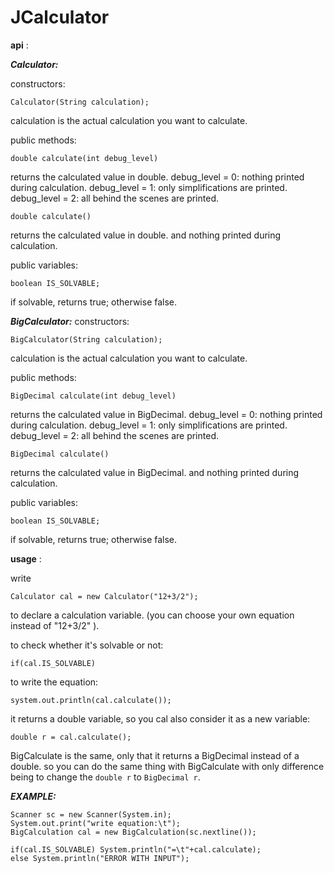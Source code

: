 # JCalculator

**api** :

***Calculator:***

constructors:
	
```Calculator(String calculation);```

calculation is the actual calculation you want to calculate.

public methods:

```double calculate(int debug_level)```

returns the calculated value in double.
debug_level = 0: nothing printed during calculation.
debug_level = 1: only simplifications are printed.
debug_level = 2: all behind the scenes are printed.

```double calculate()```

returns the calculated value in double.
and nothing printed during calculation.
	
public variables:

```boolean IS_SOLVABLE;```

if solvable, returns true; otherwise false.


***BigCalculator:***
constructors:

```BigCalculator(String calculation);```
	
calculation is the actual calculation you want to calculate.

public methods:

```BigDecimal calculate(int debug_level)```
	
returns the calculated value in BigDecimal.
debug_level = 0: nothing printed during calculation.
debug_level = 1: only simplifications are printed.
debug_level = 2: all behind the scenes are printed.

```BigDecimal calculate()```
	
returns the calculated value in BigDecimal.
and nothing printed during calculation.

public variables:

```boolean IS_SOLVABLE;```

if solvable, returns true; otherwise false.


**usage** :

write

```Calculator cal = new Calculator("12+3/2");```

to declare a calculation variable. (you can choose your own equation instead of "12+3/2" ).

to check whether it's solvable or not:

```if(cal.IS_SOLVABLE)```


to write the equation:
```
system.out.println(cal.calculate());
```
it returns a double variable, so you cal also consider it as a new variable:
```
double r = cal.calculate();
```

BigCalculate is the same, only that it returns a BigDecimal instead of a double. so you can do the same thing with BigCalculate with only difference being to change the ```double r``` to ```BigDecimal r```.


***EXAMPLE:***

	Scanner sc = new Scanner(System.in);
	System.out.print("write equation:\t");
	BigCalculation cal = new BigCalculation(sc.nextline());
	
	if(cal.IS_SOLVABLE) System.println("=\t"+cal.calculate);
	else System.println("ERROR WITH INPUT");
